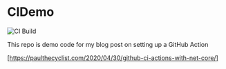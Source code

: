 # CIDemo

![CI Build](https://github.com/paulthecyclist/CIDemo/workflows/CI%20Build/badge.svg)

This repo is demo code for my blog post on setting up a GitHub Action

[https://paulthecyclist.com/2020/04/30/github-ci-actions-with-net-core/]
